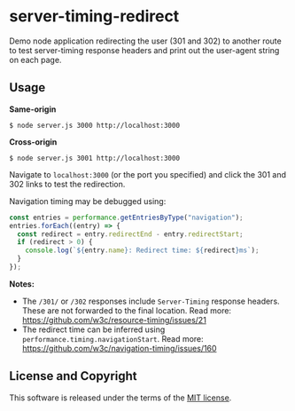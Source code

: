 # server-timing-redirect

Demo node application redirecting the user (301 and 302) to another route to test server-timing response headers and print out the user-agent string on each page.

## Usage

**Same-origin**
```
$ node server.js 3000 http://localhost:3000
```

**Cross-origin**
```
$ node server.js 3001 http://localhost:3000
```

Navigate to `localhost:3000` (or the port you specified) and click the 301 and 302 links to test the redirection.

Navigation timing may be debugged using:

```js
const entries = performance.getEntriesByType("navigation");
entries.forEach((entry) => {
  const redirect = entry.redirectEnd - entry.redirectStart;
  if (redirect > 0) {
    console.log(`${entry.name}: Redirect time: ${redirect}ms`);
  }
});
```

**Notes:**

- The `/301/` or `/302` responses include `Server-Timing` response headers. These are not forwarded to the final location. Read more: https://github.com/w3c/resource-timing/issues/21
- The redirect time can be inferred using `performance.timing.navigationStart`. Read more: https://github.com/w3c/navigation-timing/issues/160

## License and Copyright

This software is released under the terms of the [MIT license](https://github.com/kevinfarrugia/server-timing-redirect/blob/main/LICENSE).
